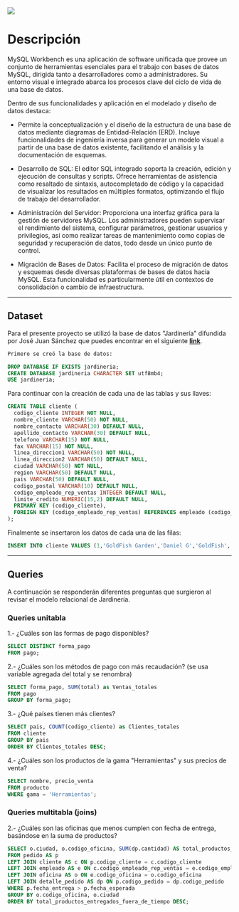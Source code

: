 <!-- GIF HEADER -->
<img src="https://datawookie.dev/img/headers/banner-mysql_hu_988b1bfa47216a7d.webp">

# Descripción

MySQL Workbench es una aplicación de software unificada que provee un conjunto de herramientas esenciales para el trabajo con bases de datos MySQL, dirigida tanto a desarrolladores como a administradores. Su entorno visual e integrado abarca los procesos clave del ciclo de vida de una base de datos.

Dentro de sus funcionalidades y aplicación en el modelado y diseño de datos destaca: 
- Permite la conceptualización y el diseño de la estructura de una base de datos mediante diagramas de Entidad-Relación (ERD). Incluye funcionalidades de ingeniería inversa para generar un modelo visual a partir de una base de datos existente, facilitando el análisis y la documentación de esquemas.

- Desarrollo de SQL: El editor SQL integrado soporta la creación, edición y ejecución de consultas y scripts. Ofrece herramientas de asistencia como resaltado de sintaxis, autocompletado de código y la capacidad de visualizar los resultados en múltiples formatos, optimizando el flujo de trabajo del desarrollador.

- Administración del Servidor: Proporciona una interfaz gráfica para la gestión de servidores MySQL. Los administradores pueden supervisar el rendimiento del sistema, configurar parámetros, gestionar usuarios y privilegios, así como realizar tareas de mantenimiento como copias de seguridad y recuperación de datos, todo desde un único punto de control.

- Migración de Bases de Datos: Facilita el proceso de migración de datos y esquemas desde diversas plataformas de bases de datos hacia MySQL. Esta funcionalidad es particularmente útil en contextos de consolidación o cambio de infraestructura.

---

## Dataset
Para el presente proyecto se utilizó la base de datos "Jardinería" difundida por José Juan Sánchez que puedes encontrar en el siguiente **[link]([url](https://josejuansanchez.org/bd/ejercicios-consultas-sql/index.html#jardiner%C3%ADa))**.

```sql
Primero se creó la base de datos:

DROP DATABASE IF EXISTS jardineria;
CREATE DATABASE jardineria CHARACTER SET utf8mb4;
USE jardineria;

```

Para continuar con la creación de cada una de las tablas y sus llaves:
```sql
CREATE TABLE cliente (
  codigo_cliente INTEGER NOT NULL,
  nombre_cliente VARCHAR(50) NOT NULL,
  nombre_contacto VARCHAR(30) DEFAULT NULL,
  apellido_contacto VARCHAR(30) DEFAULT NULL,
  telefono VARCHAR(15) NOT NULL,
  fax VARCHAR(15) NOT NULL,
  linea_direccion1 VARCHAR(50) NOT NULL,
  linea_direccion2 VARCHAR(50) DEFAULT NULL,
  ciudad VARCHAR(50) NOT NULL,
  region VARCHAR(50) DEFAULT NULL,
  pais VARCHAR(50) DEFAULT NULL,
  codigo_postal VARCHAR(10) DEFAULT NULL,
  codigo_empleado_rep_ventas INTEGER DEFAULT NULL,
  limite_credito NUMERIC(15,2) DEFAULT NULL,
  PRIMARY KEY (codigo_cliente),
  FOREIGN KEY (codigo_empleado_rep_ventas) REFERENCES empleado (codigo_empleado)
);
```
Finalmente se insertaron los datos de cada una de las filas:
```sql
INSERT INTO cliente VALUES (1,'GoldFish Garden','Daniel G','GoldFish','5556901745','5556901746','False Street 52 2 A',NULL,'San Francisco',NULL,'USA','24006',19,3000);
```

---

## Queries
A continuación se responderán diferentes preguntas que surgieron al revisar el modelo relacional de Jardinería.
### Queries unitabla
1.- ¿Cuáles son las formas de pago disponibles?
```sql
SELECT DISTINCT forma_pago
FROM pago;
```
2.- ¿Cuáles son los métodos de pago con más recaudación? (se usa variable agregada del total y se renombra)
```sql
SELECT forma_pago, SUM(total) as Ventas_totales
FROM pago
GROUP BY forma_pago;
```
3.- ¿Qué países tienen más clientes?
```sql
SELECT pais, COUNT(codigo_cliente) as Clientes_totales
FROM cliente
GROUP BY pais
ORDER BY Clientes_totales DESC;
```
4.- ¿Cuáles son los productos de la gama "Herramientas" y sus precios de venta?
```sql
SELECT nombre, precio_venta
FROM producto
WHERE gama = 'Herramientas';
```





### Queries multitabla (joins)
2.- ¿Cuáles son las oficinas que menos cumplen con fecha de entrega, basándose en la suma de productos?
```sql
SELECT o.ciudad, o.codigo_oficina, SUM(dp.cantidad) AS total_productos_entregados_fuera_de_tiempo
FROM pedido AS p
LEFT JOIN cliente AS c ON p.codigo_cliente = c.codigo_cliente
LEFT JOIN empleado AS e ON c.codigo_empleado_rep_ventas = e.codigo_empleado
LEFT JOIN oficina AS o ON e.codigo_oficina = o.codigo_oficina
LEFT JOIN detalle_pedido AS dp ON p.codigo_pedido = dp.codigo_pedido
WHERE p.fecha_entrega > p.fecha_esperada
GROUP BY o.codigo_oficina, o.ciudad
ORDER BY total_productos_entregados_fuera_de_tiempo DESC;
```
